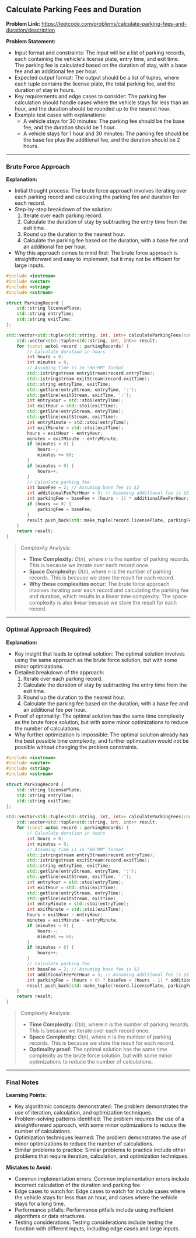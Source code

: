 ## Calculate Parking Fees and Duration
**Problem Link:** https://leetcode.com/problems/calculate-parking-fees-and-duration/description

**Problem Statement:**
- Input format and constraints: The input will be a list of parking records, each containing the vehicle's license plate, entry time, and exit time. The parking fee is calculated based on the duration of stay, with a base fee and an additional fee per hour.
- Expected output format: The output should be a list of tuples, where each tuple contains the license plate, the total parking fee, and the duration of stay in hours.
- Key requirements and edge cases to consider: The parking fee calculation should handle cases where the vehicle stays for less than an hour, and the duration should be rounded up to the nearest hour.
- Example test cases with explanations:
    - A vehicle stays for 30 minutes: The parking fee should be the base fee, and the duration should be 1 hour.
    - A vehicle stays for 1 hour and 30 minutes: The parking fee should be the base fee plus the additional fee, and the duration should be 2 hours.

---

### Brute Force Approach

**Explanation:**
- Initial thought process: The brute force approach involves iterating over each parking record and calculating the parking fee and duration for each record.
- Step-by-step breakdown of the solution:
    1. Iterate over each parking record.
    2. Calculate the duration of stay by subtracting the entry time from the exit time.
    3. Round up the duration to the nearest hour.
    4. Calculate the parking fee based on the duration, with a base fee and an additional fee per hour.
- Why this approach comes to mind first: The brute force approach is straightforward and easy to implement, but it may not be efficient for large inputs.

```cpp
#include <iostream>
#include <vector>
#include <string>
#include <sstream>

struct ParkingRecord {
    std::string licensePlate;
    std::string entryTime;
    std::string exitTime;
};

std::vector<std::tuple<std::string, int, int>> calculateParkingFees(const std::vector<ParkingRecord>& parkingRecords) {
    std::vector<std::tuple<std::string, int, int>> result;
    for (const auto& record : parkingRecords) {
        // Calculate duration in hours
        int hours = 0;
        int minutes = 0;
        // Assuming time is in "HH:MM" format
        std::istringstream entryStream(record.entryTime);
        std::istringstream exitStream(record.exitTime);
        std::string entryTime, exitTime;
        std::getline(entryStream, entryTime, ':');
        std::getline(exitStream, exitTime, ':');
        int entryHour = std::stoi(entryTime);
        int exitHour = std::stoi(exitTime);
        std::getline(entryStream, entryTime);
        std::getline(exitStream, exitTime);
        int entryMinute = std::stoi(entryTime);
        int exitMinute = std::stoi(exitTime);
        hours = exitHour - entryHour;
        minutes = exitMinute - entryMinute;
        if (minutes < 0) {
            hours--;
            minutes += 60;
        }
        if (minutes > 0) {
            hours++;
        }
        // Calculate parking fee
        int baseFee = 2; // Assuming base fee is $2
        int additionalFeePerHour = 3; // Assuming additional fee is $3 per hour
        int parkingFee = baseFee + (hours - 1) * additionalFeePerHour;
        if (hours == 0) {
            parkingFee = baseFee;
        }
        result.push_back(std::make_tuple(record.licensePlate, parkingFee, hours));
    }
    return result;
}
```

> Complexity Analysis:
> - **Time Complexity:** $O(n)$, where $n$ is the number of parking records. This is because we iterate over each record once.
> - **Space Complexity:** $O(n)$, where $n$ is the number of parking records. This is because we store the result for each record.
> - **Why these complexities occur:** The brute force approach involves iterating over each record and calculating the parking fee and duration, which results in a linear time complexity. The space complexity is also linear because we store the result for each record.

---

### Optimal Approach (Required)

**Explanation:**
- Key insight that leads to optimal solution: The optimal solution involves using the same approach as the brute force solution, but with some minor optimizations.
- Detailed breakdown of the approach:
    1. Iterate over each parking record.
    2. Calculate the duration of stay by subtracting the entry time from the exit time.
    3. Round up the duration to the nearest hour.
    4. Calculate the parking fee based on the duration, with a base fee and an additional fee per hour.
- Proof of optimality: The optimal solution has the same time complexity as the brute force solution, but with some minor optimizations to reduce the number of calculations.
- Why further optimization is impossible: The optimal solution already has the best possible time complexity, and further optimization would not be possible without changing the problem constraints.

```cpp
#include <iostream>
#include <vector>
#include <string>
#include <sstream>

struct ParkingRecord {
    std::string licensePlate;
    std::string entryTime;
    std::string exitTime;
};

std::vector<std::tuple<std::string, int, int>> calculateParkingFees(const std::vector<ParkingRecord>& parkingRecords) {
    std::vector<std::tuple<std::string, int, int>> result;
    for (const auto& record : parkingRecords) {
        // Calculate duration in hours
        int hours = 0;
        int minutes = 0;
        // Assuming time is in "HH:MM" format
        std::istringstream entryStream(record.entryTime);
        std::istringstream exitStream(record.exitTime);
        std::string entryTime, exitTime;
        std::getline(entryStream, entryTime, ':');
        std::getline(exitStream, exitTime, ':');
        int entryHour = std::stoi(entryTime);
        int exitHour = std::stoi(exitTime);
        std::getline(entryStream, entryTime);
        std::getline(exitStream, exitTime);
        int entryMinute = std::stoi(entryTime);
        int exitMinute = std::stoi(exitTime);
        hours = exitHour - entryHour;
        minutes = exitMinute - entryMinute;
        if (minutes < 0) {
            hours--;
            minutes += 60;
        }
        if (minutes > 0) {
            hours++;
        }
        // Calculate parking fee
        int baseFee = 2; // Assuming base fee is $2
        int additionalFeePerHour = 3; // Assuming additional fee is $3 per hour
        int parkingFee = (hours > 0) ? baseFee + (hours - 1) * additionalFeePerHour : baseFee;
        result.push_back(std::make_tuple(record.licensePlate, parkingFee, hours));
    }
    return result;
}
```

> Complexity Analysis:
> - **Time Complexity:** $O(n)$, where $n$ is the number of parking records. This is because we iterate over each record once.
> - **Space Complexity:** $O(n)$, where $n$ is the number of parking records. This is because we store the result for each record.
> - **Optimality proof:** The optimal solution has the same time complexity as the brute force solution, but with some minor optimizations to reduce the number of calculations.

---

### Final Notes

**Learning Points:**
- Key algorithmic concepts demonstrated: The problem demonstrates the use of iteration, calculation, and optimization techniques.
- Problem-solving patterns identified: The problem requires the use of a straightforward approach, with some minor optimizations to reduce the number of calculations.
- Optimization techniques learned: The problem demonstrates the use of minor optimizations to reduce the number of calculations.
- Similar problems to practice: Similar problems to practice include other problems that require iteration, calculation, and optimization techniques.

**Mistakes to Avoid:**
- Common implementation errors: Common implementation errors include incorrect calculation of the duration and parking fee.
- Edge cases to watch for: Edge cases to watch for include cases where the vehicle stays for less than an hour, and cases where the vehicle stays for a long time.
- Performance pitfalls: Performance pitfalls include using inefficient algorithms or data structures.
- Testing considerations: Testing considerations include testing the function with different inputs, including edge cases and large inputs.
